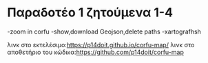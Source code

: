 # Παραδοτέο 1 ζητούμενα 1-4
-zoom in corfu
-show,download Geojson,delete paths
-xartografhsh 


λινκ στο εκτελέσιμο:https://p14doit.github.io/corfu-map/
λινκ στο αποθετήριο του κώδικα:https://github.com/p14doit/corfu-map


